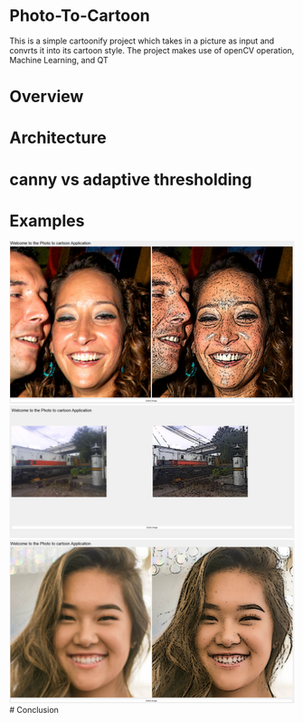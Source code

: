 # Photo-To-Cartoon

This is a simple cartoonify project which takes in a picture as input and convrts it into its cartoon style. The project makes use of openCV operation, Machine Learning, and QT

# Overview

# Architecture

# canny vs adaptive thresholding

# Examples

<img src="./Assets/example1.png">
<img src="./Assets/example2.png">
<img src="./Assets/example3.png">
# Conclusion
